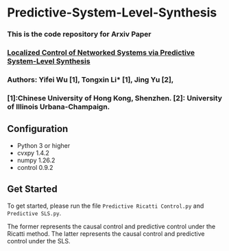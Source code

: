 # Predictive-System-Level-Synthesis 
### This is the code repository for Arxiv Paper 
### [Localized Control of Networked Systems via Predictive System-Level Synthesis](https://)

### Authors: Yifei Wu [1], Tongxin Li* [1], Jing Yu [2],
### [1]:Chinese University of Hong Kong, Shenzhen. [2]: University of Illinois Urbana-Champaign.
## Configuration
<!--
We recommend using Python 3 (and pip3) or above. 
-->
* Python 3 or higher
* cvxpy 1.4.2
* numpy 1.26.2
* control 0.9.2

## Get Started
To get started, please run the file ``Predictive Ricatti Control.py`` and  ``Predictive SLS.py``.

The former represents the causal control and predictive control under the Ricatti method. The latter represents the causal control and predictive control under the SLS.

